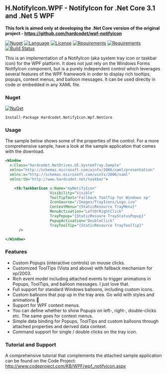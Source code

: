 ## H.NotifyIcon.WPF - NotifyIcon for .Net Core 3.1 and .Net 5 WPF

**This fork is aimed only at developing the .Net Core version of the original project - https://github.com/hardcodet/wpf-notifyicon**

[![Nuget](https://img.shields.io/nuget/v/Hardcodet.NotifyIcon.Wpf.NetCore.svg)](https://www.nuget.org/packages/Hardcodet.NotifyIcon.Wpf.NetCore/)
[![Language](https://img.shields.io/badge/language-C%23-blue.svg?style=flat-square)](https://github.com/HavenDV/Hardcodet.NotifyIcon.Wpf.NetCore/search?l=C%23&o=desc&s=&type=Code) 
[![License](https://img.shields.io/github/license/HavenDV/H.NotifyIcon.WPF.svg?label=License&maxAge=86400)](LICENSE.md) 
[![Requirements](https://img.shields.io/badge/Requirements-.NET%20Core%203.1-blue.svg)](https://github.com/dotnet/core/blob/master/release-notes/3.1/3.1-supported-os.md)
[![Requirements](https://img.shields.io/badge/Requirements-.NET%205.0-blue.svg)](https://github.com/dotnet/core/blob/master/release-notes/5.0/5.0-supported-os.md)
[![Build Status](https://github.com/HavenDV/H.NotifyIcon.WPF/workflows/.NET/badge.svg?branch=master)](https://github.com/HavenDV/H.NotifyIcon.WPF/actions?query=workflow%3A%22.NET%22)

This is an implementation of a NotifyIcon (aka system tray icon or taskbar icon) for the WPF platform. 
It does not just rely on the Windows Forms NotifyIcon component, 
but is a purely independent control which leverages several features of the WPF framework 
in order to display rich tooltips, popups, context menus, and balloon messages. 
It can be used directly in code or embedded in any XAML file.

### Nuget

[![NuGet](https://img.shields.io/nuget/dt/Hardcodet.NotifyIcon.Wpf.NetCore.svg?style=flat-square&label=Hardcodet.NotifyIcon.Wpf.NetCore)](https://www.nuget.org/packages/Hardcodet.NotifyIcon.Wpf.NetCore/)

```
Install-Package Hardcodet.NotifyIcon.Wpf.NetCore
```

### Usage

The sample below shows some of the properties of the control. 
For a more comprehensive sample, have a look at the sample application that comes with the download.

``` XML
<Window
  x:Class="Hardcodet.NetDrives.UI.SystemTray.Sample"
  xmlns="http://schemas.microsoft.com/winfx/2006/xaml/presentation"
  xmlns:x="http://schemas.microsoft.com/winfx/2006/xaml"
  xmlns:tb="http://www.hardcodet.net/taskbar">

    <tb:TaskbarIcon x:Name="myNotifyIcon"
                    Visibility="Visible"
                    ToolTipText="Fallback ToolTip for Windows xp"
                    IconSource="/Images/TrayIcons/Logo.ico"
                    ContextMenu="{StaticResource TrayMenu}"
                    MenuActivation="LeftOrRightClick"
                    TrayPopup="{StaticResoure TrayStatusPopup}"
                    PopupActivation="DoubleClick"
                    TrayToolTip="{StaticResource TrayToolTip}"
      />

</Window>
```

### Features

- Custom Popups (interactive controls) on mouse clicks.
- Customized ToolTips (Vista and above) with fallback mechanism for xp/2003.
- Rich event model including attached events to trigger animations in Popups, ToolTips, and balloon messages. I just love that.
- Full support for standard Windows balloons, including custom icons.
- Custom balloons that pop up in the tray area. Go wild with styles and animations 🙂
- Support for WPF context menus.
- You can define whether to show Popups on left-, right-, double-clicks etc. The same goes for context menus.
- Simple data binding for Popups, ToolTips and custom balloons through attached properties and derived data context.
- Command support for single / double clicks on the tray icon.

### Tutorial and Support

A comprehensive tutorial that complements the attached sample application can be found on the Code Project: 
http://www.codeproject.com/KB/WPF/wpf_notifyicon.aspx

